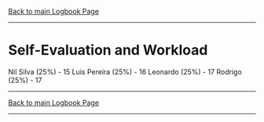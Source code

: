 [Back to main Logbook Page](../hci_logbook.md)

---

# Self-Evaluation and Workload

Nil Silva (25%) - 15
Luis Pereira (25%) - 16
Leonardo (25%) - 17
Rodrigo (25%) - 17




---
[Back to main Logbook Page](../hci_logbook.md)

---
